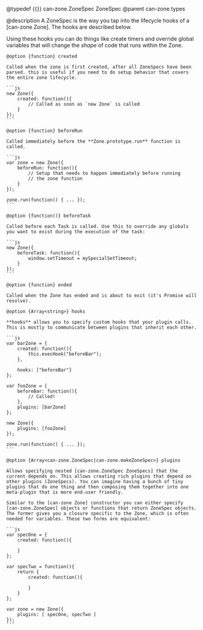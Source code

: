 @typedef {{}} can-zone.ZoneSpec ZoneSpec
@parent can-zone.types

@description
A ZoneSpec is the way you tap into the lifecycle hooks of a [can-zone Zone]. The hooks are described below.

Using these hooks you can do things like create timers and override global variables that will change the *shape* of code that runs within the Zone.

	@option {function} created

	Called when the zone is first created, after all ZoneSpecs have been parsed. this is useful if you need to do setup behavior that covers the entire zone lifecycle.

	```js
	new Zone({
		created: function(){
			// Called as soon as `new Zone` is called
		}
	});
	```

	@option {function} beforeRun

	Called immediately before the **Zone.prototype.run** function is called.

	```js
	var zone = new Zone({
		beforeRun: function(){
			// Setup that needs to happen immediately before running
			// the zone function
		}
	});

	zone.run(function() { ... });
	```

	@option {function()} beforeTask

	Called before each Task is called. Use this to override any globals you want to exist during the execution of the task:

	```js
	new Zone({
		beforeTask: function(){
			window.setTimeout = mySpecialSetTimeout;
		}
	});
	```

	@option {function} ended

	Called when the Zone has ended and is about to exit (it's Promise will resolve).

	@option {Array<string>} hooks

	**hooks** allows you to specify custom hooks that your plugin calls. This is mostly to communicate between plugins that inherit each other.

	```js
	var barZone = {
		created: function(){
			this.execHook("beforeBar");
		},

		hooks: ["beforeBar"]
	};

	var fooZone = {
		beforeBar: function(){
			// Called!
		},
		plugins: [barZone]
	};

	new Zone({
		plugins: [fooZone]
	});

	zone.run(function() { ... });
	```

	@option {Array<can-zone.ZoneSpec|can-zone.makeZoneSpec>} plugins

	Allows specifying nested [can-zone.ZoneSpec ZoneSpecs] that the current depends on. This allows creating rich plugins that depend on other plugins (ZoneSpecs). You can imagine having a bunch of tiny plugins that do one thing and then composing them together into one meta-plugin that is more end-user friendly.

	Similar to the [can-zone Zone] constructor you can either specify [can-zone.ZoneSpec] objects or functions that return ZoneSpec objects. The former gives you a closure specific to the Zone, which is often needed for variables. These two forms are equivalent:

	```js
	var specOne = {
		created: function(){

		}
	};

	var specTwo = function(){
		return {
			created: function(){

			}
		}
	};

	var zone = new Zone({
		plugins: [ specOne, specTwo ]
	});
	```
